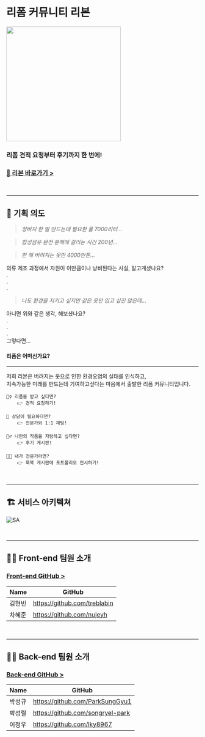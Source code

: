 # 리폼 커뮤니티 리본

<img height="300px" src="https://user-images.githubusercontent.com/105181604/181456826-d342485e-99c7-4f0c-8e28-b8c9870b9195.png">

### 리폼 견적 요청부터 후기까지 한 번에!

### [🎀 리본 바로가기 >](https://ribborn.kr)

<br>

----

## 📔 기획 의도


> *청바지 한 벌 만드는데 필요한 물 7000리터...*

> *합성섬유 완전 분해에 걸리는 시간 200년...*

> *한 해 버려지는 옷만 4000만톤...*

의류 제조 과정에서 자원이 이만큼이나 낭비된다는 사실, 알고계셨나요?   
.   
.   
.   
> *나도 환경을 지키고 싶지만 같은 옷만 입고 싶진 않은데...*

아니면 위와 같은 생각, 해보셨나요?   
.   
.   
.   
그렇다면...
#### 리폼은 어떠신가요?

----
   
저희 리본은 버려지는 옷으로 인한 환경오염의 실태를 인식하고,   
지속가능한 미래를 만드는데 기여하고싶다는 마음에서 출발한 리폼 커뮤니티입니다.

```
🙋‍♀️ 리폼을 받고 싶다면?   
    👉 견적 요청하기!   
    
🙋 상담이 필요하다면?   
    👉 전문가와 1:1 채팅!   
    
🙋‍♂️ 나만의 작품을 자랑하고 싶다면?   
    👉 후기 게시판!   
    
👩‍🎨 내가 전문가라면?   
    👉 룩북 게시판에 포트폴리오 전시하기!   
```

<br>

----

## 🏗 서비스 아키텍쳐

![SA](https://user-images.githubusercontent.com/102746846/182116929-66a4e502-9c5f-4592-95d4-e5a02398d818.png)

<br>

----

## 👨‍💻 Front-end 팀원 소개

### [Front-end GitHub >](https://github.com/team-ribbon/ribborn-frontend)
 
|   Name  | GitHub | 
| ----- | --- |
| 김현빈 | https://github.com/treblabin|
| 차혜준 | https://github.com/nujeyh | 

<br>

---

## 👨‍💻 Back-end 팀원 소개

### [Back-end GitHub >](https://github.com/team-ribbon/ribborn-backend)

| Name   | GitHub                           |
| ------ | -------------------------------- |
| 박성규 | https://github.com/ParkSungGyu1  |
| 박성렬 | https://github.com/songryel-park |
| 이정우 | https://github.com/lky8967       |
